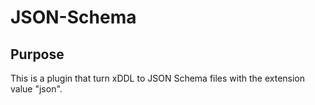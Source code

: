 JSON-Schema
===========

Purpose
-------

This is a plugin that turn xDDL to JSON Schema files with the extension value "json".